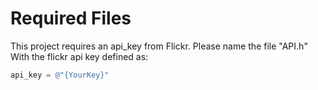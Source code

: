 # Required Files
This project requires an api_key from Flickr.
Please name the file "API.h"
With the flickr api key defined as:
```Objective-C
api_key = @"{YourKey}"
```
